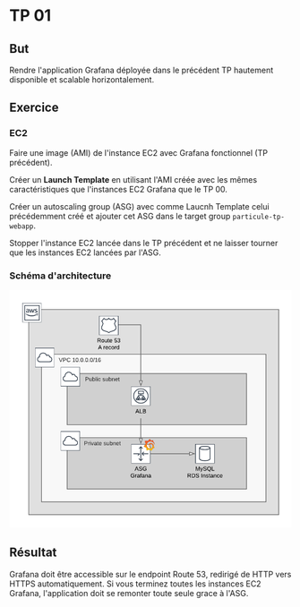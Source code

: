 # TP 01

## But

Rendre l'application Grafana déployée dans le précédent TP hautement disponible
et scalable horizontalement.

## Exercice

### EC2

Faire une image (AMI) de l'instance EC2 avec Grafana fonctionnel (TP
précédent).

Créer un __Launch Template__ en utilisant l'AMI créée avec les mêmes
caractéristiques que l'instances EC2 Grafana que le TP 00.

Créer un autoscaling group (ASG) avec comme Laucnh Template celui précédemment
créé et ajouter cet ASG dans le target group `particule-tp-webapp`.

Stopper l'instance EC2 lancée dans le TP précédent et ne laisser tourner que
les instances EC2 lancées par l'ASG.

### Schéma d'architecture

![](../../images/aws-tp-01.png)

## Résultat

Grafana doit être accessible sur le endpoint Route 53, redirigé de HTTP vers
HTTPS automatiquement.
Si vous terminez toutes les instances EC2 Grafana, l'application doit se
remonter toute seule grace à l'ASG.
